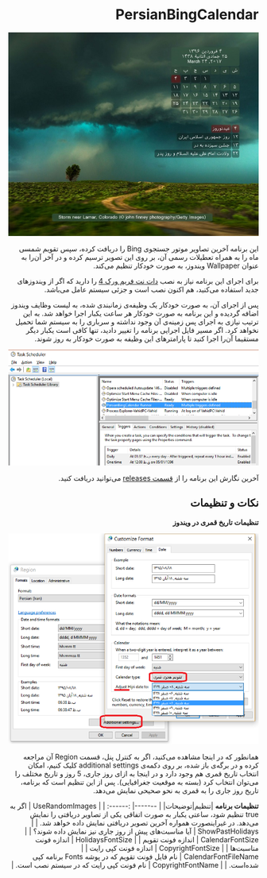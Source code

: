 ﻿<div dir="rtl">

PersianBingCalendar 
=======



![PersianBingCalendar](/PersianBingCalendar/Images/wallpaper_sample.jpg)


این برنامه آخرین تصاویر موتور جستجوی Bing را دریافت کرده، سپس تقویم شمسی ماه را به همراه تعطیلات رسمی آن، بر روی این تصویر ترسیم کرده و در آخر آن‌را به عنوان Wallpaper ویندوز، به صورت خودکار تنظیم می‌کند.

برای اجرای این برنامه نیاز به نصب [دات نت فریم ورک 4](https://www.microsoft.com/en-us/download/details.aspx?id=17718) را دارید که اگر از ویندوزهای جدید استفاده می‌کنید، هم اکنون نصب است و جزئی سیستم عامل می‌باشد.

پس از اجرای آن، به صورت خودکار یک وظیفه‌ی زمانبندی شده، به لیست وظایف ویندوز اضافه گردیده و این برنامه به صورت خودکار هر ساعت یکبار اجرا خواهد شد. به این ترتیب نیازی به اجرای پس زمینه‌ی آن وجود نداشته و سرباری را به سیستم شما تحمیل نخواهد کرد.
اگر مسیر فایل اجرایی برنامه را تغییر دادید، تنها کافی است یکبار دیگر مستقیما آن‌را اجرا کنید تا پارامترهای این وظیفه به صورت خودکار به روز شوند.


![PersianBingCalendarTask](/PersianBingCalendar/Images/task.png)

آخرین نگارش این برنامه را از [قسمت releases](https://github.com/VahidN/PersianBingCalendar/releases) می‌توانید دریافت کنید.


نکات و تنظیمات
--------
**تنظیمات تاریخ قمری در ویندوز**

![ghamari](/PersianBingCalendar/Images/ghamari2.png)

همانطور که در اینجا مشاهده می‌کنید، اگر به کنترل پنل، قسمت Region آن مراجعه کرده و در برگه‌ی باز شده، بر روی دکمه‌ی additional settings کلیک کنیم، امکان انتخاب تاریخ قمری هم وجود دارد و در اینجا به ازای روز جاری، 5 روز و تاریخ مختلف را می‌توان انتخاب کرد (بسته به موقعیت جغرافیایی).
پس از این تنظیم است که برنامه، تاریخ روز جاری را به قمری به نحو صحیحی نمایش می‌دهد. 

**تنظیمات برنامه**
|تنظیم|توضیحات|
| -------| :------: |
| UseRandomImages | اگر به true تنظیم شود، ساعتی یکبار به صورت اتفاقی یکی از تصاویر دریافتی را نمایش می‌دهد. در غیراینصورت همواره آخرین تصویر دریافتی نمایش داده خواهد شد. |
| ShowPastHolidays | آیا مناسبت‌های پیش از روز جاری نیز نمایش داده شوند؟ |
| CalendarFontSize | اندازه فونت تقویم |
| HolidaysFontSize | اندازه فونت مناسبت‌ها |
| CopyrightFontSize | اندازه فونت کپی رایت |
| CalendarFontFileName | نام فایل فونت تقویم که در پوشه Fonts برنامه کپی شده‌است. |
| CopyrightFontName | نام فونت کپی رایت که در سیستم نصب است. |